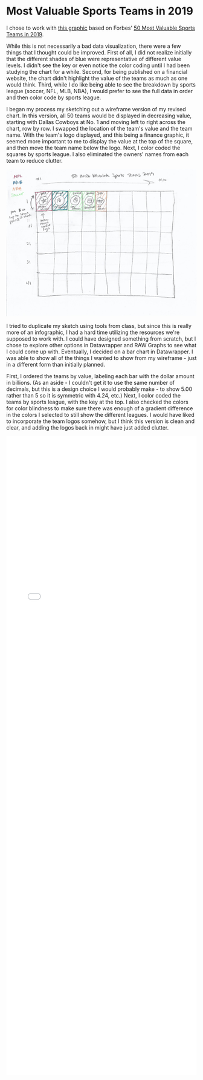 # Most Valuable Sports Teams in 2019
I chose to work with [this graphic](https://howmuch.net/articles/worlds-most-valuable-sport-teams) based on Forbes' [50 Most Valuable Sports Teams in 2019](https://www.forbes.com/sites/kurtbadenhausen/2019/07/22/the-worlds-50-most-valuable-sports-teams-2019/#26ebfab4283d). 

While this is not necessarily a bad data visualization, there were a few things that I thought could be improved. First of all, I did not realize initially that the different shades of blue were representative of different value levels. I didn't see the key or even notice the color coding until I had been studying the chart for a while. Second, for being published on a financial website, the chart didn't highlight the value of the teams as much as one would think. Third, while I do like being able to see the breakdown by sports league (soccer, NFL, MLB, NBA), I would prefer to see the full data in order and then color code by sports league.

I began my process my sketching out a wireframe version of my revised chart. In this version, all 50 teams would be displayed in decreasing value, starting with Dallas Cowboys at No. 1 and moving left to right across the chart, row by row. I swapped the location of the team's value and the team name. With the team's logo displayed, and this being a finance graphic, it seemed more important to me to display the value at the top of the square, and then move the team name below the logo. Next, I color coded the squares by sports league. I also eliminated the owners' names from each team to reduce clutter.

![Most Valuable Sports Teams in 2019 Sketch](sports-teams-sketch.jpg)

I tried to duplicate my sketch using tools from class, but since this is really more of an infographic, I had a hard time utilizing the resources we're supposed to work with. I could have designed something from scratch, but I chose to explore other options in Datawrapper and RAW Graphs to see what I could come up with. Eventually, I decided on a bar chart in Datawrapper. I was able to show all of the things I wanted to show from my wireframe - just in a different form than initially planned. 

First, I ordered the teams by value, labeling each bar with the dollar amount in billions. (As an aside - I couldn't get it to use the same number of decimals, but this is a design choice I would probably make - to show 5.00 rather than 5 so it is symmetric with 4.24, etc.) Next, I color coded the teams by sports league, with the key at the top. I also checked the colors for color blindness to make sure there was enough of a gradient difference in the colors I selected to still show the different leagues. I would have liked to incorporate the team logos somehow, but I think this version is clean and clear, and adding the logos back in might have just added clutter.

<iframe title="50 Most Valuable Sports Teams in 2019" aria-label="Bar Chart" id="datawrapper-chart-WFzIM" src="//datawrapper.dwcdn.net/WFzIM/1/" scrolling="no" frameborder="0" style="width: 0; min-width: 100% !important; border: none;" height="1690"></iframe><script type="text/javascript">!function(){"use strict";window.addEventListener("message",function(a){if(void 0!==a.data["datawrapper-height"])for(var e in a.data["datawrapper-height"]){var t=document.getElementById("datawrapper-chart-"+e)||document.querySelector("iframe[src*='"+e+"']");t&&(t.style.height=a.data["datawrapper-height"][e]+"px")}})}();</script>

